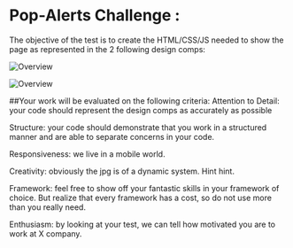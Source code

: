 # Pop-Alerts Challenge :

The objective of the test is to create the HTML/CSS/JS needed to show the page as represented in the 2 following design comps:

![Overview](https://github.com/talgoldfus/Pop-Alerts-Challenge/tree/master/challengeCopms/popalerts_0014_Dropdown.jpg)

![Overview](https://github.com/talgoldfus/Pop-Alerts-Challenge/tree/master/challengeCopms/popalerts_0011_Selection.jpg)


##Your work will be evaluated on the following criteria:
Attention to Detail: your code should represent the design comps as accurately as possible

Structure: your code should demonstrate that you work in a structured manner and are able to separate concerns in your code.

Responsiveness: we live in a mobile world.

Creativity: obviously the jpg is of a dynamic system. Hint hint.

Framework: feel free to show off your fantastic skills in your framework of choice. But realize that every framework has a cost, so do not use more than you really need.

Enthusiasm: by looking at your test, we can tell how motivated you are to work at X company.
